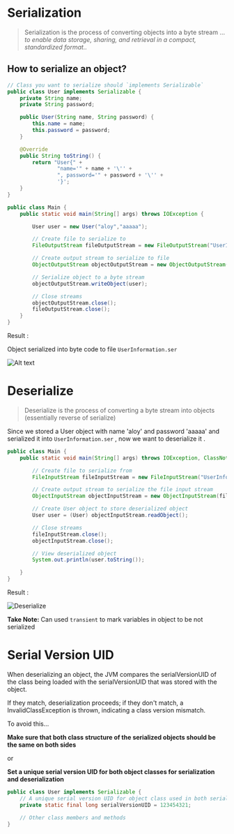 # Serialization

> Serialization is the process of converting objects into a byte stream ...
> _to enable data storage, sharing, and retrieval in a compact, standardized format.._

## How to serialize an object?

```java
// Class you want to serialize should `implements Serializable`
public class User implements Serializable {
    private String name;
    private String password;

    public User(String name, String password) {
        this.name = name;
        this.password = password;
    }

    @Override
    public String toString() {
        return "User{" +
                "name='" + name + '\'' +
                ", password='" + password + '\'' +
                '}';
    }
}
```

```java
public class Main {
    public static void main(String[] args) throws IOException {

        User user = new User("aloy","aaaaa");

        // Create file to serialize to
        FileOutputStream fileOutputStream = new FileOutputStream("UserInformation.ser");

        // Create output stream to serialize to file
        ObjectOutputStream objectOutputStream = new ObjectOutputStream(fileOutputStream);

        // Serialize object to a byte stream
        objectOutputStream.writeObject(user);

        // Close streams
        objectOutputStream.close();
        fileOutputStream.close();
    }
}
```

Result :

Object serialized into byte code to file `UserInformation.ser`

![Alt text](/concepts/images/serialization-result.png)

# Deserialize

> Deserialize is the process of converting a byte stream into objects (essentially reverse of serialize)

Since we stored a User object with name 'aloy' and password 'aaaaa' and serialized it into `UserInformation.ser` , now we want to deserialize it .

```java
public class Main {
    public static void main(String[] args) throws IOException, ClassNotFoundException {

        // Create file to serialize from
        FileInputStream fileInputStream = new FileInputStream("UserInformation.ser");

        // Create output stream to serialize the file input stream
        ObjectInputStream objectInputStream = new ObjectInputStream(fileInputStream);

        // Create User object to store deserialized object
        User user = (User) objectInputStream.readObject();

        // Close streams
        fileInputStream.close();
        objectInputStream.close();

        // View deserialized object
        System.out.println(user.toString());

    }
}
```

Result :

![Deserialize](/concepts/images/deserialization-result.png)

**Take Note:** Can used `transient` to mark variables in object to be not serialized

# Serial Version UID

When deserializing an object, the JVM compares the serialVersionUID of the class being loaded with the serialVersionUID that was stored with the object.

If they match, deserialization proceeds; if they don't match, a InvalidClassException is thrown, indicating a class version mismatch.

To avoid this...

**Make sure that both class structure of the serialized objects should be the same on both sides**

or

**Set a unique serial version UID for both object classes for serialization and deserialization**

```java
public class User implements Serializable {
    // A unique serial version UID for object class used in both serialization and deserialization , if match = deserialization proceeds
    private static final long serialVersionUID = 123454321;

    // Other class members and methods
}
```
